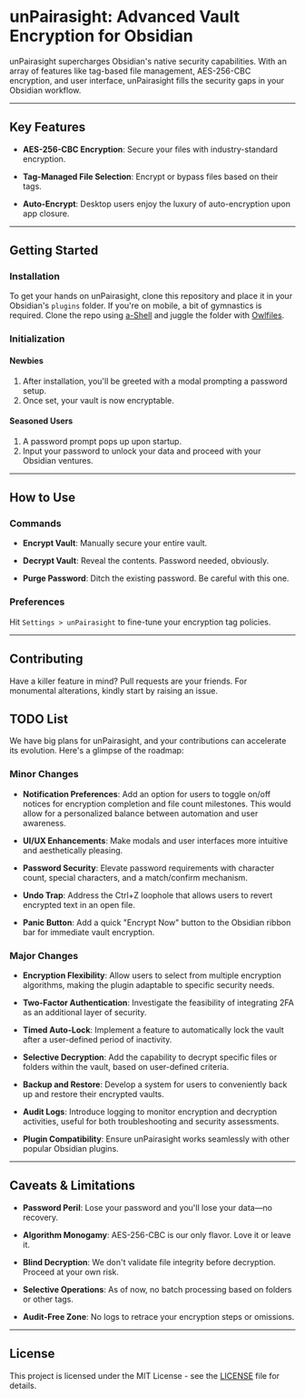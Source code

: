 # unPairasight: Advanced Vault Encryption for Obsidian

unPairasight supercharges Obsidian's native security capabilities. With an array of features like tag-based file management, AES-256-CBC encryption, and user interface, unPairasight fills the security gaps in your Obsidian workflow.

---

## Key Features

- **AES-256-CBC Encryption**: Secure your files with industry-standard encryption.
    
- **Tag-Managed File Selection**: Encrypt or bypass files based on their tags.
    
- **Auto-Encrypt**: Desktop users enjoy the luxury of auto-encryption upon app closure.
    

---

## Getting Started

### Installation

To get your hands on unPairasight, clone this repository and place it in your Obsidian's `plugins` folder. If you're on mobile, a bit of gymnastics is required. Clone the repo using [a-Shell](https://apps.apple.com/us/app/a-shell/id1473805438) and juggle the folder with [Owlfiles](https://apps.apple.com/us/app/owlfiles-file-manager/id510282524).

### Initialization

#### Newbies

1. After installation, you'll be greeted with a modal prompting a password setup.
2. Once set, your vault is now encryptable.

#### Seasoned Users

1. A password prompt pops up upon startup.
2. Input your password to unlock your data and proceed with your Obsidian ventures.

---

## How to Use

### Commands

- **Encrypt Vault**: Manually secure your entire vault.
    
- **Decrypt Vault**: Reveal the contents. Password needed, obviously.
    
- **Purge Password**: Ditch the existing password. Be careful with this one.
    

### Preferences

Hit `Settings > unPairasight` to fine-tune your encryption tag policies.

---

## Contributing

Have a killer feature in mind? Pull requests are your friends. For monumental alterations, kindly start by raising an issue.

## TODO List

We have big plans for unPairasight, and your contributions can accelerate its evolution. Here's a glimpse of the roadmap:

### Minor Changes

- **Notification Preferences**: Add an option for users to toggle on/off notices for encryption completion and file count milestones. This would allow for a personalized balance between automation and user awareness.

- **UI/UX Enhancements**: Make modals and user interfaces more intuitive and aesthetically pleasing.
    
- **Password Security**: Elevate password requirements with character count, special characters, and a match/confirm mechanism.
    
- **Undo Trap**: Address the Ctrl+Z loophole that allows users to revert encrypted text in an open file.
    
- **Panic Button**: Add a quick "Encrypt Now" button to the Obsidian ribbon bar for immediate vault encryption.

### Major Changes

- **Encryption Flexibility**: Allow users to select from multiple encryption algorithms, making the plugin adaptable to specific security needs.
    
- **Two-Factor Authentication**: Investigate the feasibility of integrating 2FA as an additional layer of security.
    
- **Timed Auto-Lock**: Implement a feature to automatically lock the vault after a user-defined period of inactivity.
    
- **Selective Decryption**: Add the capability to decrypt specific files or folders within the vault, based on user-defined criteria.
    
- **Backup and Restore**: Develop a system for users to conveniently back up and restore their encrypted vaults.
    
- **Audit Logs**: Introduce logging to monitor encryption and decryption activities, useful for both troubleshooting and security assessments.
    
- **Plugin Compatibility**: Ensure unPairasight works seamlessly with other popular Obsidian plugins.
    

---

## Caveats & Limitations

- **Password Peril**: Lose your password and you'll lose your data—no recovery.
    
- **Algorithm Monogamy**: AES-256-CBC is our only flavor. Love it or leave it.
    
- **Blind Decryption**: We don't validate file integrity before decryption. Proceed at your own risk.
    
- **Selective Operations**: As of now, no batch processing based on folders or other tags.
    
- **Audit-Free Zone**: No logs to retrace your encryption steps or omissions.

---

## License

This project is licensed under the MIT License - see the [LICENSE](LICENSE.txt) file for details.
